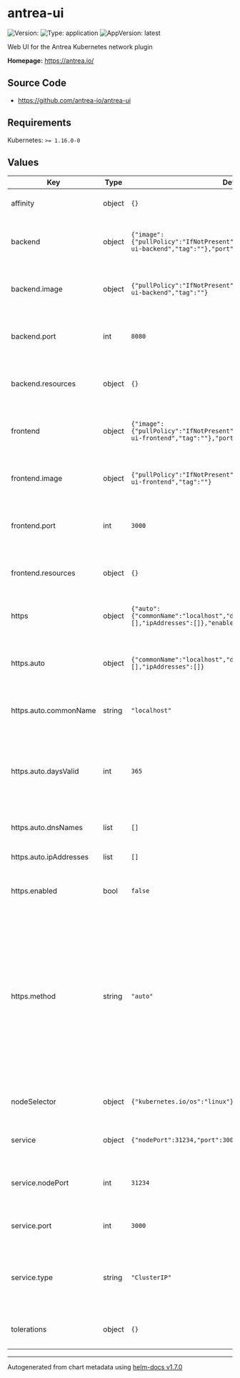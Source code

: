 # antrea-ui

![Version: ](https://img.shields.io/badge/Version--informational?style=flat-square) ![Type: application](https://img.shields.io/badge/Type-application-informational?style=flat-square) ![AppVersion: latest](https://img.shields.io/badge/AppVersion-latest-informational?style=flat-square)

Web UI for the Antrea Kubernetes network plugin

**Homepage:** <https://antrea.io/>

## Source Code

* <https://github.com/antrea-io/antrea-ui>

## Requirements

Kubernetes: `>= 1.16.0-0`

## Values

| Key | Type | Default | Description |
|-----|------|---------|-------------|
| affinity | object | `{}` | Affinity for the Antrea UI Pod. |
| backend | object | `{"image":{"pullPolicy":"IfNotPresent","repository":"antrea/antrea-ui-backend","tag":""},"port":8080,"resources":{}}` | Configuration for the Antrea UI backend container. |
| backend.image | object | `{"pullPolicy":"IfNotPresent","repository":"antrea/antrea-ui-backend","tag":""}` | Container image to use for the Antrea UI backend. |
| backend.port | int | `8080` | Container port on which the backend will listen/ |
| backend.resources | object | `{}` | Resource requests and limits for the backend container. |
| frontend | object | `{"image":{"pullPolicy":"IfNotPresent","repository":"antrea/antrea-ui-frontend","tag":""},"port":3000,"resources":{}}` | Configuration for the Antrea UI frontend container. |
| frontend.image | object | `{"pullPolicy":"IfNotPresent","repository":"antrea/antrea-ui-frontend","tag":""}` | Container image to use for the Antrea UI frontend. |
| frontend.port | int | `3000` | Container port on which the frontend will listen. |
| frontend.resources | object | `{}` | Resource requests and limits for the frontend container. |
| https | object | `{"auto":{"commonName":"localhost","daysValid":365,"dnsNames":[],"ipAddresses":[]},"enabled":false,"method":"auto"}` | HTTPS configuration for the Antrea UI. |
| https.auto | object | `{"commonName":"localhost","daysValid":365,"dnsNames":[],"ipAddresses":[]}` | Configure automatic TLS certificate generation with Helm. |
| https.auto.commonName | string | `"localhost"` | Common name to use in the certificate. |
| https.auto.daysValid | int | `365` | Number of days for which the certificate will be valid. There is no automatic rotation with this method. |
| https.auto.dnsNames | list | `[]` | DNS names to use in the certificate. |
| https.auto.ipAddresses | list | `[]` | IP addresses to use in the certificate. |
| https.enabled | bool | `false` | Enable HTTPS (only) for accessing the web UI. |
| https.method | string | `"auto"` | Method for generating the TLS certificate for the web server. At the moment, only "auto" is supported, which means that Helm will generate a new self-signed certificate every time the template function is executed. |
| nodeSelector | object | `{"kubernetes.io/os":"linux"}` | Node selector for the Antrea UI Pod. |
| service | object | `{"nodePort":31234,"port":3000,"type":"ClusterIP"}` | Configuration for the Antrea UI Service. |
| service.nodePort | int | `31234` | - The Node port to use when the Service type is NodePort. |
| service.port | int | `3000` | The port on which the Service is exposed. |
| service.type | string | `"ClusterIP"` | - The type of Service used for Antrea UI access, either ClusterIP or NodePort. |
| tolerations | object | `{}` | Tolerations for the Antrea UI Pod. |

----------------------------------------------
Autogenerated from chart metadata using [helm-docs v1.7.0](https://github.com/norwoodj/helm-docs/releases/v1.7.0)
